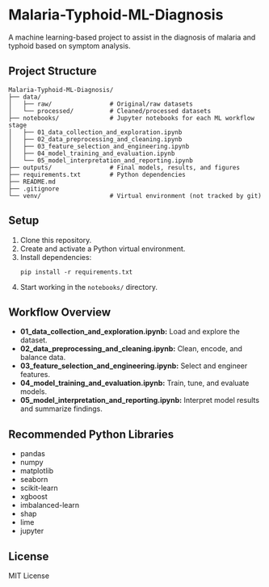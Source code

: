 # Malaria-Typhoid-ML-Diagnosis

A machine learning-based project to assist in the diagnosis of malaria and typhoid based on symptom analysis.

## Project Structure

```
Malaria-Typhoid-ML-Diagnosis/
├── data/
│   ├── raw/                # Original/raw datasets
│   └── processed/          # Cleaned/processed datasets
├── notebooks/              # Jupyter notebooks for each ML workflow stage
│   ├── 01_data_collection_and_exploration.ipynb
│   ├── 02_data_preprocessing_and_cleaning.ipynb
│   ├── 03_feature_selection_and_engineering.ipynb
│   ├── 04_model_training_and_evaluation.ipynb
│   └── 05_model_interpretation_and_reporting.ipynb
├── outputs/                # Final models, results, and figures
├── requirements.txt        # Python dependencies
├── README.md
├── .gitignore
└── venv/                   # Virtual environment (not tracked by git)
```

## Setup

1. Clone this repository.
2. Create and activate a Python virtual environment.
3. Install dependencies:
    ```
    pip install -r requirements.txt
    ```
4. Start working in the `notebooks/` directory.

## Workflow Overview

- **01_data_collection_and_exploration.ipynb:** Load and explore the dataset.
- **02_data_preprocessing_and_cleaning.ipynb:** Clean, encode, and balance data.
- **03_feature_selection_and_engineering.ipynb:** Select and engineer features.
- **04_model_training_and_evaluation.ipynb:** Train, tune, and evaluate models.
- **05_model_interpretation_and_reporting.ipynb:** Interpret model results and summarize findings.

## Recommended Python Libraries

- pandas
- numpy
- matplotlib
- seaborn
- scikit-learn
- xgboost
- imbalanced-learn
- shap
- lime
- jupyter

## License

MIT License
